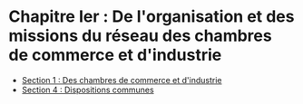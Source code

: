 # Chapitre Ier  :  De l'organisation et des missions du réseau des chambres de commerce et d'industrie

- [Section 1 :   Des chambres de commerce et d'industrie](section-1)
- [Section 4  :   Dispositions communes](section-4)
